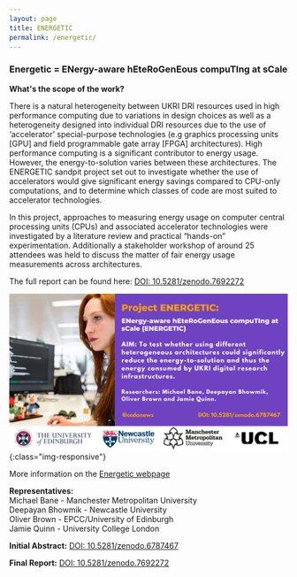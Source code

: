 ```yaml
---
layout: page
title: ENERGETIC
permalink: /energetic/
---
```

### Energetic = ENergy-aware hEteRoGenEous compuTIng at sCale

**What's the scope of the work?** <br>

There is a natural heterogeneity between UKRI DRI resources used in high performance computing due to variations in design choices as well as a heterogeneity designed into individual DRI resources due to the use of  ‘accelerator’ special-purpose technologies (e.g graphics processing units [GPU] and field programmable gate array [FPGA] architectures). High performance computing is a significant contributor to energy usage. However, the energy-to-solution varies between these architectures. The ENERGETIC sandpit project set out to investigate whether the use of accelerators would give significant energy savings compared to CPU-only computations, and to determine which classes of code are most suited to accelerator technologies. 

In this project, approaches to measuring energy usage on computer central processing units (CPUs) and associated accelerator technologies were investigated by a literature review and practical “hands-on” experimentation. Additionally a stakeholder workshop of around 25 attendees was held to discuss the matter of fair energy usage measurements across architectures. <br>

 The full report can be found here: [DOI: 10.5281/zenodo.7692272](https://doi.org/10.5281/zenodo.7692272)

![energetic](/images/2.png){:class="img-responsive"}

More information on the [Energetic webpage](https://ukri-netzero-energetic.github.io/)

**Representatives:** <br>
Michael Bane - Manchester Metropolitan University <br>
Deepayan Bhowmik - Newcastle University <br>
Oliver Brown - EPCC/University of Edinburgh <br>
Jamie Quinn - University College London <br>

**Initial Abstract:** [DOI: 10.5281/zenodo.6787467](https://doi.org/10.5281/zenodo.6787467/)

**Final Report:** [DOI: 10.5281/zenodo.7692272](https://doi.org/10.5281/zenodo.7692272)
